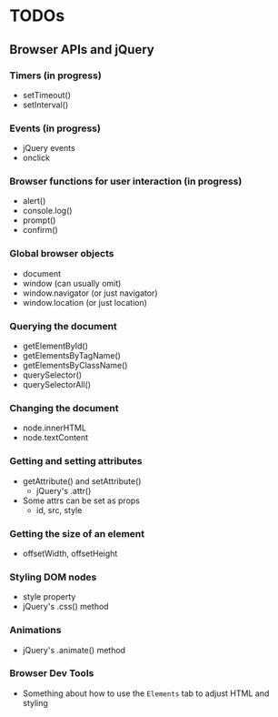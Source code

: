 # TODOs

## Browser APIs and jQuery


### Timers (in progress)
- setTimeout()
- setInterval()

### Events (in progress)
- jQuery events 
- onclick

### Browser functions for user interaction (in progress)
- alert()
- console.log()
- prompt()
- confirm()


### Global browser objects
- document
- window (can usually omit)
- window.navigator (or just navigator)
- window.location (or just location)

### Querying the document
- getElementById()
- getElementsByTagName()
- getElementsByClassName()
- querySelector()
- querySelectorAll()
    
### Changing the document
- node.innerHTML
- node.textContent

### Getting and setting attributes
- getAttribute() and setAttribute()
    - jQuery's .attr()
- Some attrs can be set as props
    - id, src, style

### Getting the size of an element
- offsetWidth, offsetHeight

### Styling DOM nodes
- style property
- jQuery's .css() method


### Animations
- jQuery's .animate() method


### Browser Dev Tools
- Something about how to use the `Elements` tab to adjust HTML and styling
